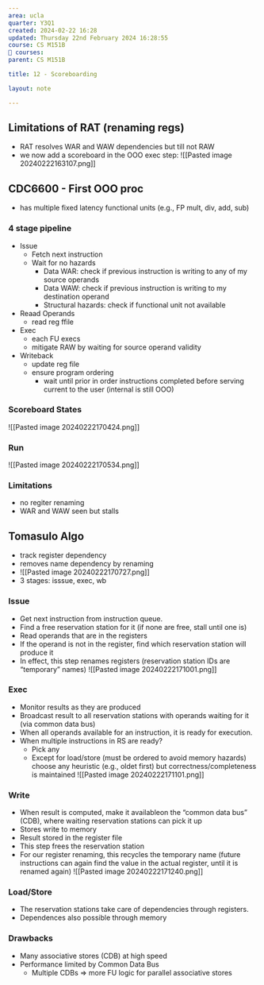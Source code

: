 ```yaml
---
area: ucla
quarter: Y3Q1
created: 2024-02-22 16:28
updated: Thursday 22nd February 2024 16:28:55
course: CS M151B
📕 courses:
parent: CS M151B

title: 12 - Scoreboarding

layout: note

---
```

## Limitations of RAT (renaming regs)
- RAT resolves WAR and WAW dependencies but till not RAW
- we now add a scoreboard in the OOO exec step:
![[Pasted image 20240222163107.png]]
## CDC6600 - First OOO proc
- has multiple fixed latency functional units (e.g., FP mult, div, add, sub)
### 4 stage pipeline
- Issue
	- Fetch next instruction
	- Wait for no hazards
		- Data WAR: check if previous instruction is writing to any of my source operands
		- Data WAW: check if previous instruction is writing to my destination operand
		- Structural hazards: check if functional unit not available
- Reaad Operands
	- read reg ffile
- Exec
	- each FU execs
	- mitigate RAW by waiting for source operand validity
- Writeback
	- update reg file
	- ensure program ordering
		- wait until prior in order instructions completed before serving current to the user (internal is still OOO)
### Scoreboard States
![[Pasted image 20240222170424.png]]
### Run
![[Pasted image 20240222170534.png]]
### Limitations
- no regiter renaming
- WAR and WAW seen but stalls
## Tomasulo Algo
- track register dependency
- removes name dependency by renaming
- ![[Pasted image 20240222170727.png]]
- 3 stages: isssue, exec, wb
### Issue
- Get next instruction from instruction queue.
- Find a free reservation station for it (if none are free, stall until one is)
- Read operands that are in the registers
- If the operand is not in the register, find which reservation station will produce it
- In effect, this step renames registers (reservation station IDs are “temporary” names)
![[Pasted image 20240222171001.png]]
### Exec
- Monitor results as they are produced
- Broadcast result to all reservation stations with operands waiting for it (via common data bus)
- When all operands available for an instruction, it is ready for execution.
- When multiple instructions in RS are ready?
	- Pick any
	- Except for load/store (must be ordered to avoid memory hazards)
choose any heuristic (e.g., oldet first) but correctness/completeness is maintained
![[Pasted image 20240222171101.png]]
### Write
- When result is computed, make it availableon the “common data bus” (CDB), where waiting reservation stations can pick it up
- Stores write to memory
- Result stored in the register file
- This step frees the reservation station
- For our register renaming, this recycles the temporary name (future instructions can again find the value in the actual register, until it is renamed again)
![[Pasted image 20240222171240.png]]
### Load/Store
- The reservation stations take care of dependencies through registers.
- Dependences also possible through memory
### Drawbacks
- Many associative stores (CDB) at high speed
- Performance limited by Common Data Bus
	- Multiple CDBs => more FU logic for parallel associative stores